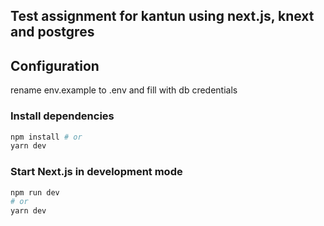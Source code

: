 ## Test assignment for kantun using next.js, knext and postgres

## Configuration

rename env.example to .env and fill with db credentials

### Install dependencies

```bash
npm install # or
yarn dev
```

### Start Next.js in development mode

```bash
npm run dev
# or
yarn dev
```
